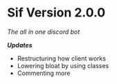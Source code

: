 # Sif Version 2.0.0
*The all in one discord bot*

***Updates***

- Restructuring how client works
- Lowering bloat by using classes
- Commenting more
